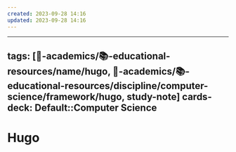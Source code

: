 ```yaml
---
created: 2023-09-28 14:16
updated: 2023-09-28 14:16
---
```



---
tags: [🔴-academics/📚-educational-resources/name/hugo, 🔴-academics/📚-educational-resources/discipline/computer-science/framework/hugo, study-note] 
cards-deck: Default::Computer Science
---

# Hugo
